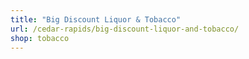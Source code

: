 ```yaml
---
title: "Big Discount Liquor & Tobacco"
url: /cedar-rapids/big-discount-liquor-and-tobacco/
shop: tobacco
---
```

